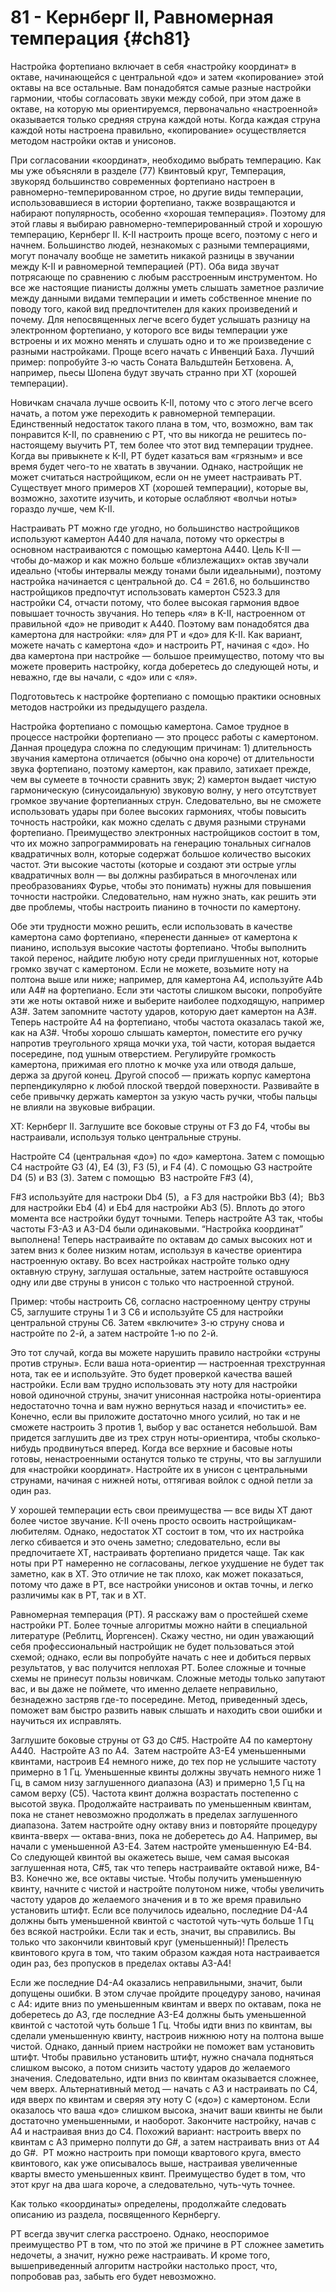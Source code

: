 # 81 - Кернберг II, Равномерная темперация {#ch81}

Настройка фортепиано включает в себя «настройку координат» в октаве, начинающейся с центральной «до» и затем «копирование» этой октавы на все остальные. Вам понадобятся самые разные настройки гармонии, чтобы согласовать звуки между собой, при этом даже в октаве, на которую мы ориентируемся, первоначально «настроенной» оказывается только средняя струна каждой ноты. Когда каждая струна каждой ноты настроена правильно, «копирование» осуществляется методом настройки октав и унисонов.

При согласовании «координат», необходимо выбрать темперацию. Как мы уже объясняли в разделе (77) Квинтовый круг, Темперация, звукоряд большинство современных фортепиано настроен в равномерно-темперированном строе, но другие виды темперации, использовавшиеся в истории фортепиано, также возвращаются и набирают популярность, особенно «хорошая темперация». Поэтому для этой главы я выбираю равномерно-темперированный строй и хорошую темперацию, Кернберг II. К-II настроить проще всего, поэтому с него и начнем. Большинство людей, незнакомых с разными темперациями, могут поначалу вообще не заметить никакой разницы в звучании между К-II и равномерной темперацией (РТ). Оба вида звучат потрясающе по сравнению с любым расстроенным инструментом. Но все же настоящие пианисты должны уметь слышать заметное различие между данными видами темперации и иметь собственное мнение по поводу того, какой вид предпочтителен для каких произведений и почему. Для непосвященных легче всего будет услышать разницу на электронном фортепиано, у которого все виды темперации уже встроены и их можно менять и слушать одно и то же произведение с разными настройками. Проще всего начать с Инвенций Баха. Лучший пример: попробуйте 3-ю часть Соната Вальдштейн Бетховена. А, например, пьесы Шопена будут звучать странно при ХТ (хорошей темперации).

Новичкам сначала лучше освоить К-II, потому что с этого легче всего начать, а потом уже переходить к равномерной темперации. Единственный недостаток такого плана в том, что, возможно, вам так понравится К-II, по сравнению с РТ, что вы никогда не решитесь по-настоящему выучить РТ, тем более что этот вид темперации труднее. Когда вы привыкнете к К-II, РТ будет казаться вам «грязным» и все время будет чего-то не хватать в звучании. Однако, настройщик не может считаться настройщиком, если он не умеет настраивать РТ. Существует много примеров ХТ (хорошей темперации), которые вы, возможно, захотите изучить, и которые ослабляют «волчьи ноты» гораздо лучше, чем К-II.

Настраивать РТ можно где угодно, но большинство настройщиков используют камертон А440 для начала, потому что оркестры в основном настраиваются с помощью камертона А440. Цель К-II — чтобы до-мажор и как можно больше «близлежащих» октав звучали идеально (чтобы интервалы между тонами были идеальными), поэтому настройка начинается с центральной до. C4 = 261.6, но большинство настройщиков предпочтут использовать камертон C523.3 для настройки С4, отчасти потому, что более высокая гармония вдвое повышает точность звучания. Но теперь «ля» в K-II, настроенном от правильной «до» не приводит к А440. Поэтому вам понадобятся два камертона для настройки: «ля» для РТ и «до» для K-II. Как вариант, можете начать с камертона «до» и настроить РТ, начиная с «до». Но два камертона при настройке — большое преимущество, потому что вы можете проверить настройку, когда доберетесь до следующей ноты, и неважно, где вы начали, с «до» или с «ля».

Подготовьтесь к настройке фортепиано с помощью практики основных методов настройки из предыдущего раздела.

Настройка фортепиано с помощью камертона. Самое трудное в процессе настройки фортепиано — это процесс работы с камертоном. Данная процедура сложна по следующим причинам: 1) длительность звучания камертона отличается (обычно она короче) от длительности звука фортепиано, поэтому камертон, как правило, затихает прежде, чем вы сумеете в точности сравнить звук; 2) камертон выдает чистую гармоническую (синусоидальную) звуковую волну, у него отсутствует громкое звучание фортепианных струн. Следовательно, вы не сможете использовать удары при более высоких гармониях, чтобы повысить точность настройки, как можно сделать с двумя разными струнами фортепиано. Преимущество электронных настройщиков состоит в том, что их можно запрограммировать на генерацию тональных сигналов квадратичных волн, которые содержат большое количество высоких частот. Эти высокие частоты (которые и создают эти острые углы квадратичных волн — вы должны разбираться в многочленах или преобразованиях Фурье, чтобы это понимать) нужны для повышения точности настройки. Следовательно, нам нужно знать, как решить эти две проблемы, чтобы настроить пианино в точности по камертону.

Обе эти трудности можно решить, если использовать в качестве камертона само фортепиано, «перенести данные» от камертона к пианино, используя высокие частоты фортепиано. Чтобы выполнить такой перенос, найдите любую ноту среди приглушенных нот, которые громко звучат с камертоном. Если не можете, возьмите ноту на полтона выше или ниже; например, для камертона А4, используйте A4b или A4# на фортепиано. Если эти частоты слишком высоки, попробуйте эти же ноты октавой ниже и выберите наиболее подходящую, например A3#. Затем запомните частоту ударов, которую дает камертон на A3#. Теперь настройте А4 на фортепиано, чтобы частота оказалась такой же, как на A3#. Чтобы хорошо слышать камертон, поместите его ручку напротив треугольного хряща мочки уха, той части, которая выдается посередине, под ушным отверстием. Регулируйте громкость камертона, прижимая его плотно к мочке уха или отводя дальше, держа за другой конец. Другой способ — прижать корпус камертона перпендикулярно к любой плоской твердой поверхности. Развивайте в себе привычку держать камертон за узкую часть ручки, чтобы пальцы не влияли на звуковые вибрации.

ХТ: Кернберг II. Заглушите все боковые струны от F3 до F4, чтобы вы настраивали, используя только центральные струны.

Настройте С4 (центральная «до») по «до» камертона. Затем с помощью С4 настройте G3 (4), E4 (3), F3 (5), и F4 (4). С помощью G3 настройте D4 (5) и B3 (3). Затем с помощью  B3 настройте F#3 (4),

F#3 используйте для настроки Db4 (5),  а F3 для настройки Bb3 (4);  Bb3 для настройки Eb4 (4) и Eb4 для настройки Ab3 (5). Вплоть до этого момента все настройки будут точными. Теперь настройте А3 так, чтобы частоты F3-A3 и A3-D4 были одинаковыми. “Настройка координат” выполнена! Теперь настраивайте по октавам до самых высоких нот и затем вниз к более низким нотам, используя в качестве ориентира настроенную октаву. Во всех настройках настройте только одну октавную струну, заглушая остальные, затем настройте оставшуюся одну или две струны в унисон с только что настроенной струной.

Пример: чтобы настроить С6, согласно настроенному центру струны С5, заглушите струны 1 и 3 С6 и используйте С5 для настройки центральной струны С6. Затем «включите» 3-ю струну снова и настройте по 2-й, а затем настройте 1-ю по 2-й.

Это тот случай, когда вы можете нарушить правило настройки «струны против струны». Если ваша нота-ориентир — настроенная трехструнная нота, так ее и используйте. Это будет проверкой качества вашей настройки. Если вам трудно использовать эту ноту для настройки новой одиночной струны, значит унисонная настройка ноты-ориентира недостаточно точна и вам нужно вернуться назад и «почистить» ее. Конечно, если вы приложите достаточно много усилий, но так и не сможете настроить 3 против 1, выбор у вас останется небольшой. Вам придется заглушить две из трех струн ноты-ориентира, чтобы сколько-нибудь продвинуться вперед. Когда все верхние и басовые ноты готовы, ненастроенными останутся только те струны, что вы заглушили для «настройки координат». Настройте их в унисон с центральными струнами, начиная с нижней ноты, оттягивая войлок с одной петли за один раз.

У хорошей темперации есть свои преимущества — все виды ХТ дают более чистое звучание. К-II очень просто освоить настройщикам-любителям. Однако, недостаток ХТ состоит в том, что их настройка легко сбивается и это очень заметно; следовательно, если вы предпочитаете ХТ, настраивать фортепиано придется чаще. Так как ноты при РТ намеренно не согласованы, легкое ухудшение не будет так заметно, как в ХТ. Это отличие не так плохо, как может показаться, потому что даже в РТ, все настройки унисонов и октав точны, и легко различимы как в РТ, так и в ХТ.

Равномерная темперация (РТ). Я расскажу вам о простейшей схеме настройки РТ. Более точные алгоритмы можно найти в специальной литературе (Реблитц, Йоргенсен). Скажу честно, ни один уважающий себя профессиональный настройщик не будет пользоваться этой схемой; однако, если вы попробуйте начать с нее и добиться первых результатов, у вас получится неплохая РТ. Более сложные и точные схемы не принесут пользы новичкам. Сложные методы только запутают вас, и вы даже не поймете, что именно делаете неправильно, безнадежно застряв где-то посередине. Метод, приведенный здесь, поможет вам быстро развить навык слышать и находить свои ошибки и научиться их исправлять.

Заглушите боковые струны от G3 до C#5. Настройте A4 по камертону A440.  Настройте A3 по A4.  Затем настройте A3-E4 уменьшенными квинтами, настроив E4 немного ниже, до тех пор не услышите частоту примерно в 1 Гц. Уменьшенные квинты должны звучать немного ниже 1 Гц, в самом низу заглушенного диапазона (А3) и примерно 1,5 Гц на самом верху (С5). Частота квинт должна возрастать постепенно с высотой звука. Продолжайте настраивать по уменьшенным квинтам, пока не станет невозможно продолжать в пределах заглушенного диапазона. Затем настройте одну октаву вниз и повторяйте процедуру квинта-вверх — октава-вниз, пока не доберетесь до А4. Например, вы начали с уменьшенной А3-Е4. Затем настройте уменьшенную Е4-В4. Со следующей квинтой вы окажетесь выше, чем самая высокая заглушенная нота, C#5, так что теперь настраивайте октавой ниже, B4-B3. Конечно же, все октавы чистые. Чтобы получить уменьшенную квинту, начните с чистой и настройте полутоном ниже, чтобы увеличить частоту ударов до желаемого значения и в то же время правильно установить штифт. Если все получилось идеально, последние D4-A4 должны быть уменьшенной квинтой с частотой чуть-чуть больше 1 Гц без всякой настройки. Если так и есть, значит, вы справились. Вы только что закончили квинтовый круг (уменьшенный)! Прелесть квинтового круга в том, что таким образом каждая нота настраивается один раз, без пропусков в пределах октавы А3-А4!

Если же последние D4-A4 оказались неправильными, значит, были допущены ошибки. В этом случае пройдите процедуру заново, начиная с А4: идите вниз по уменьшенным квинтам и вверх по октавам, пока не доберетесь до А3, где последние А3-Е4 должны быть уменьшенной квинтой с частотой чуть больше 1 Гц. Чтобы идти вниз по квинтам, вы сделали уменьшенную квинту, настроив нижнюю ноту на полтона выше чистой. Однако, данный прием настройки не поможет вам установить штифт. Чтобы правильно установить штифт, нужно сначала подняться слишком высоко, а потом снизить частоту ударов до желаемого значения. Следовательно, идти вниз по квинтам оказывается сложнее, чем вверх. Альтернативный метод — начать с А3 и настраивать по С4, идя вверх по квинтам и сверяя эту ноту С («до») с камертоном. Если оказалось что ваша «до» слишком высока, значит ваши квинты не были достаточно уменьшенными, и наоборот. Закончите настройку, начав с А4 и настраивая вниз до С4. Похожий вариант: настроить вверх по квинтам с А3 примерно полпути до G#, а затем настраивать вниз от А4 до G#.  РТ можно настроить при помощи квартового круга, вместо квинтового, как уже описывалось выше, настраивая увеличенные кварты вместо уменьшенных квинт. Преимущество будет в том, что этот круг на два шага короче, а следовательно, чуть-чуть точнее.

Как только «координаты» определены, продолжайте следовать описанию из раздела, посвященного Кернбергу.

РТ всегда звучит слегка расстроено. Однако, неоспоримое преимущество РТ в том, что по этой же причине в РТ сложнее заметить недочеты, а значит, нужно реже настраивать. И кроме того, вышеприведенный алгоритм настройки настолько прост, что, попробовав раз, забыть его будет невозможно.
